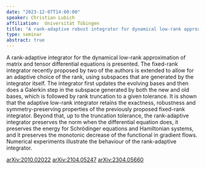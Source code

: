 ```yaml
---
date: "2023-12-07T14:00:00"
speaker: Christian Lubich
affiliation:  Universität Tübingen
title: "A rank-adaptive robust integrator for dynamical low-rank approximation"
type: seminar
abstract: true
---
```


A rank-adaptive integrator for the dynamical low-rank approximation of matrix and tensor differential equations is presented. The fixed-rank integrator recently proposed by two of the authors is extended to allow for an adaptive choice of the rank, using subspaces that are generated by the integrator itself. The integrator first updates the evolving bases and then does a Galerkin step in the subspace generated by both the new and old bases, which is followed by rank truncation to a given tolerance. It is shown that the adaptive low-rank integrator retains the exactness, robustness and symmetry-preserving properties of the previously proposed fixed-rank integrator. Beyond that, up to the truncation tolerance, the rank-adaptive integrator preserves the norm when the differential equation does, it preserves the energy for Schrödinger equations and Hamiltonian systems, and it preserves the monotonic decrease of the functional in gradient flows. Numerical experiments illustrate the behaviour of the rank-adaptive integrator.

[arXiv:2010.02022](https://arxiv.org/abs/2010.02022)
[arXiv:2104.05247](https://arxiv.org/abs/2104.05247)
[arXiv:2304.05660](https://arxiv.org/abs/2304.05660)